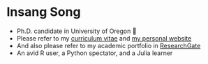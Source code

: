 # Insang Song
+ Ph.D. candidate in University of Oregon :duck:
+ Please refer to my [curriculum vitae](https://casprofile.uoregon.edu/sites/casprofile2.uoregon.edu/files/cv/cv-5436.pdf) and [my personal website](https://www.issong.net)
+ And also please refer to my academic portfolio in [ResearchGate](https://www.researchgate.net/profile/Insang_Song2)
+ An avid R user, a Python spectator, and a Julia learner

<!--
**sigmafelix/sigmafelix** is a ✨ _special_ ✨ repository because its `README.md` (this file) appears on your GitHub profile.

Here are some ideas to get you started:

- 🔭 I’m currently working on ...
- 🌱 I’m currently learning ...
- 👯 I’m looking to collaborate on ...
- 🤔 I’m looking for help with ...
- 💬 Ask me about ...
- 📫 How to reach me: ...
- 😄 Pronouns: ...
- ⚡ Fun fact: ...
-->
